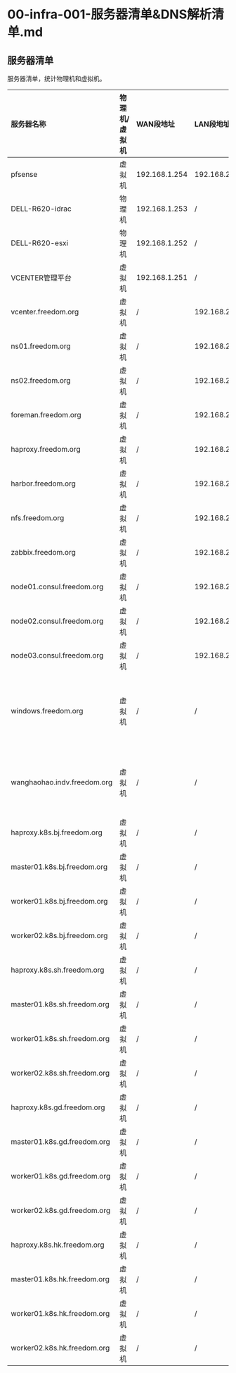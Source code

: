 # 00-infra-001-服务器清单&DNS解析清单.md

## 服务器清单
 服务器清单，统计物理机和虚拟机。

 | 服务器名称                        | 物理机/虚拟机 | WAN段地址        | LAN段地址        | DMZ段地址          | BJ_LAN段地址     | SH_LAN段地址     | GD_LAN段地址     | HK_LAN段地址            | 备注                                                                                   |
 |:-----------------------------|:--------|:--------------|:--------------|:----------------|:--------------|:--------------|:--------------|:---------------------|:-------------------------------------------------------------------------------------|
 | pfsense                      | 虚拟机     | 192.168.1.254 | 192.168.2.254 | 192.168.3.254   | 192.168.4.254 | 192.168.5.254 | 192.168.6.254 | 192.168.7.254        | pfsense路由器。                                                                          
 | DELL-R620-idrac              | 物理机     | 192.168.1.253 | /             | /               | /             | /             | /             | /                    | 物理机iDRAC管理地址。                                                       |
 | DELL-R620-esxi               | 物理机     | 192.168.1.252 | /             | /               | /             | /             | /             | /                    | 物理机安装esxi6.5。                                                         |
 | VCENTER管理平台               | 虚拟机     | 192.168.1.251 | /             | /               | /             | /             | /             | /                    |                                                                                      |
 | vcenter.freedom.org          | 虚拟机     | /             | 192.168.2.252 | /               | /             | /             | /             | /                    |                                                                                      |
 | ns01.freedom.org             | 虚拟机     | /             | 192.168.2.250 | /               | /             | /             | /             | /                    | dns主服务器。                                                                             |
 | ns02.freedom.org             | 虚拟机     | /             | 192.168.2.251 | /               | /             | /             | /             | /                    | dns从服务器。                                                                 |
 | foreman.freedom.org          | 虚拟机     | /             | 192.168.2.1   | /               | /             | /             | /             | /                    | 核心服务器，管理yum源，自动化部署工作。                                   |
 | haproxy.freedom.org          | 虚拟机     | /             | 192.168.2.2   | /               | /             | /             | /             | /                    |                                                                                      |
 | harbor.freedom.org           | 虚拟机     | /             | 192.168.2.3   | /               | /             | /             | /             | /                    |                                                                                      |
 | nfs.freedom.org              | 虚拟机     | /             | 192.168.2.4   | /               | /             | /             | /             | /                    |                                                                                      |
 | zabbix.freedom.org           | 虚拟机     | /             | 192.168.2.5   | /               | /             | /             | /             | /                    |                                                                                      |
 | node01.consul.freedom.org    | 虚拟机     | /             | 192.168.2.6   | /               | /             | /             | /             | /                    |                                                                                      |
 | node02.consul.freedom.org    | 虚拟机     | /             | 192.168.2.7   | /               | /             | /             | /             | /                    |                                                                                      |
 | node03.consul.freedom.org    | 虚拟机     | /             | 192.168.2.8   | /               | /             | /             | /             | /                    |                                                                                      |
 | windows.freedom.org          | 虚拟机     | /             | /             | 192.168.3.253   | /             | /             | /             | /                    | windows主机，已在pfsense路由器配置端口转发，其地址为192.168.1.254:3389，方便在本地windows主机里查看各个rancher管理页面。  | 
 | wanghaohao.indv.freedom.org  | 虚拟机     | /             | /             | 192.168.3.252   | /             | /             | /             | /                    | 个人实验服务器，已在pfsense路由器配置端口转发，其地址为192.168.1.254:22，方便在本地windows主机连接。                    
 | haproxy.k8s.bj.freedom.org   | 虚拟机     | /             | /             | /               | 192.168.4.1   | /             | /             | /                    | k8s集群，安装nginx-ingress，istio。                                                         |
 | master01.k8s.bj.freedom.org  | 虚拟机     | /             | /             | /               | 192.168.4.2   | /             | /             | /                    |                                                                                      |
 | worker01.k8s.bj.freedom.org  | 虚拟机     | /             | /             | /               | 192.168.4.3   | /             | /             | /                    |                                                                                      |
 | worker02.k8s.bj.freedom.org  | 虚拟机     | /             | /             | /               | 192.168.4.4   | /             | /             | /                    |                                                                                      |
 | haproxy.k8s.sh.freedom.org   | 虚拟机     | /             | /             | /               | /             | 192.168.5.1   | /             | /                    |                                                                                      |
 | master01.k8s.sh.freedom.org  | 虚拟机     | /             | /             | /               | /             | 192.168.5.2   | /             | /                    |                                                                                      |
 | worker01.k8s.sh.freedom.org  | 虚拟机     | /             | /             | /               | /             | 192.168.5.3   | /             | /                    |                                                                                      |
 | worker02.k8s.sh.freedom.org  | 虚拟机     | /             | /             | /               | /             | 192.168.5.4   | /             | /                    |                                                                                      | 
 | haproxy.k8s.gd.freedom.org   | 虚拟机     | /             | /             | /               | /             | /             | 192.168.6.1   | /                    |                                                                                      |
 | master01.k8s.gd.freedom.org  | 虚拟机     | /             | /             | /               | /             | /             | 192.168.6.2   | /                    |                                                                                      |
 | worker01.k8s.gd.freedom.org  | 虚拟机     | /             | /             | /               | /             | /             | 192.168.6.3   | /                    |                                                                                      |
 | worker02.k8s.gd.freedom.org  | 虚拟机     | /             | /             | /               | /             | /             | 192.168.6.4   | /                    |                                                                                      |
 | haproxy.k8s.hk.freedom.org   | 虚拟机     | /             | /             | /               | /             | /             | /             | 192.168.7.1          |                                                                                      |
 | master01.k8s.hk.freedom.org  | 虚拟机     | /             | /             | /               | /             | /             | /             | 192.168.7.2          |                                                                                      |
 | worker01.k8s.hk.freedom.org  | 虚拟机     | /             | /             | /               | /             | /             | /             | 192.168.7.3          |                                                                                      |
 | worker02.k8s.hk.freedom.org  | 虚拟机     | /             | /             | /               | /             | /             | /             | 192.168.7.4          |                                                                                      |